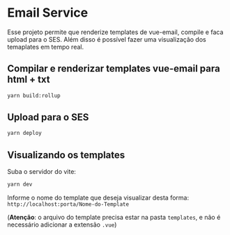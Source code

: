 # Email Service

Esse projeto permite que renderize templates de vue-email, compile e faca upload para o SES. Além disso é possível fazer uma visualização dos temaplates em tempo real.

## Compilar e renderizar templates vue-email para html + txt

```bash
yarn build:rollup
```

## Upload para o SES

```bash
yarn deploy
```

## Visualizando os templates

Suba o servidor do vite:

```bash
yarn dev
```

Informe o nome do template que deseja visualizar desta forma:
\
`http://localhost:porta/Nome-do-Template`

(**Atenção**: o arquivo do template precisa estar na pasta `templates`, e não é necessário adicionar a extensão `.vue`)
